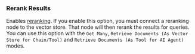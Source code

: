 ### Rerank Results

Enables [reranking](/glossary.md#ai-reranking). If you enable this option, you must connect a reranking node to the vector store. That node will then rerank the results for queries. You can use this option with the `Get Many`, `Retrieve Documents (As Vector Store for Chain/Tool)` and `Retrieve Documents (As Tool for AI Agent)` modes.

